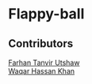 # Flappy-ball

## Contributors
[Farhan Tanvir Utshaw](https://github.com/Utshaw) <br>
[Waqar Hassan Khan](https://github.com/Waqar-107)

